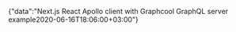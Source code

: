 {"data":"Next.js React Apollo client with Graphcool GraphQL server example2020-06-16T18:06:00+03:00"}
